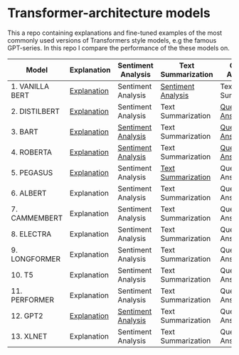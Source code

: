 # Transformer-architecture models

This a repo containing explanations and fine-tuned examples of the most commonly used versions of Transformers style models, e.g the famous GPT-series.
In this repo I compare the performance of the these models on.

|Model|Explanation|Sentiment Analysis|Text Summarization|Question Answering|Text Generation|
|---|---|---|---|---|---|
|1. VANILLA BERT|[Explanation](https://github.com/KevinLolochum/BERT-MODELS/blob/main/Vanilla_BERT.ipynb)|Sentiment Analysis|[Sentiment Analysis](https://github.com/KevinLolochum/BERT-FORMS/blob/main/BERT_in_PyTorch.ipynb)|Text Summarizarion|[Question Answering](https://github.com/KevinLolochum/BERT-MODELS/blob/main/BERT_Fine_tuned_for_Question_Answering.ipynb)|Text Generation|
|2. DISTILBERT|[Explanation](https://github.com/KevinLolochum/BERT-MODELS/blob/main/DistilBERT.ipynb)|Sentiment Analysis|Text Summarization|[Question Answering](https://github.com/KevinLolochum/BERT-MODELS/blob/main/DistilBERT_Fine_tuned_for_Question_Answering.ipynb)|Text Generation|
|3. BART|[Explanation](https://github.com/KevinLolochum/BERT-MODELS/blob/main/BART_Explanation.ipynb)|[Sentiment Analysis](https://github.com/KevinLolochum/BERT-MODELS/blob/main/BART_Fine_tuned_for_Sentiment_Analysis_PyTorch.ipynb)|Text Summarization|[Question Answering](https://github.com/KevinLolochum/BERT-MODELS/blob/main/BART_Fine_tuned_for_Question_Answering.ipynb)|Text Generation|
|4. ROBERTA|[Explanation](https://github.com/KevinLolochum/BERT-MODELS/blob/main/RoBERTa.ipynb)|[Sentiment Analysis](https://github.com/KevinLolochum/BERT-MODELS/blob/main/RoBERTa_Fine_tuned_for_Sentiment_Analysis_PyTorch.ipynb)|Text Summarization|[Question Answering](https://github.com/KevinLolochum/BERT-MODELS/blob/main/RoBERTa_Fine_tuned_for_Question_Answering.ipynb)|Text Generation|
|5. PEGASUS|[Explanation](https://github.com/KevinLolochum/Transformer-style-fine-tuned-models/blob/main/Pegasus.ipynb)|Sentiment Analysis|[Text Summarization](https://github.com/KevinLolochum/Transformer-style-fine-tuned-models/blob/main/Pegasus_for_abstractive_summarization.ipynb)|Question Answering|Text Generation|
|6. ALBERT|Explanation|Sentiment Analysis|Text Summarization|Question Answering|Text Generation|
|7. CAMMEMBERT|Explanation|Sentiment Analysis|Text Summarization|Question Answering|Text Generation|
|8. ELECTRA|Explanation|Sentiment Analysis|Text Summarization|Question Answering|Text Generation|
|9. LONGFORMER|Explanation|Sentiment Analysis|Text Summarization|Question Answering|Text Generation|
|10. T5|Explanation|Sentiment Analysis|Text Summarization|Question Answering|Text Generation|
|11. PERFORMER|Explanation|Sentiment Analysis|Text Summarization|Question Answering|Text Generation|
|12. GPT2|[Explanation](https://github.com/KevinLolochum/BERT-MODELS/blob/main/GPT_2_Explanation.ipynb)|[Sentiment Analysis](https://github.com/KevinLolochum/BERT-MODELS/blob/main/GPT2_Fine_tuned_for_Sentiment_Analysis_PyTorch.ipynb)|Text Summarization|Question Answering|Text Generation|
|13. XLNET|Explanation|Sentiment Analysis|Text Summarization|Question Answering|Text Generation|
